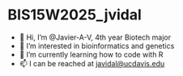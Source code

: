 # BIS15W2025_jvidal
- 👋 Hi, I’m @Javier-A-V, 4th year Biotech major 
- 👀 I’m interested in bioinformatics and genetics 
- 🌱 I’m currently learning how to code with R 
- 📫 I can be reached at javidal@ucdavis.edu 
